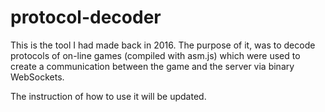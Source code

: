 # protocol-decoder

This is the tool I had made back in 2016. The purpose of it, was to decode protocols of on-line games (compiled with asm.js) which were used to create a communication between the game and the server via binary WebSockets.

The instruction of how to use it will be updated.
